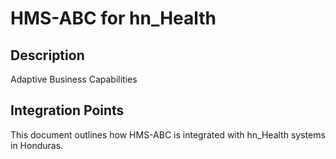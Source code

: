 # HMS-ABC for hn_Health

## Description

Adaptive Business Capabilities

## Integration Points

This document outlines how HMS-ABC is integrated with hn_Health systems in Honduras.
